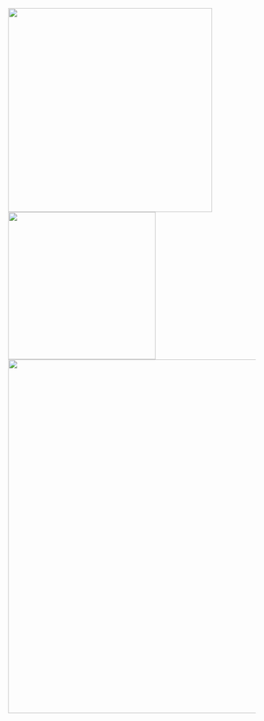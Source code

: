 <a href="https://github.com/anuraghazra/github-readme-stats">
  <img width=415 align="center" src="https://github-readme-stats.vercel.app/api?username=ibrahimsel&show_icons=true&show=reviews,discussions_started,discussions_answered,prs_merged,prs_merged_percentage&title_color=ffffff&text_color=000000&icon_color=ffffff&bg_color=0,ffffff,32a852&theme=default" />
</a>
<a href="https://github.com/anuraghazra/convoychat">
  <img width=300 align="center" src="https://github-readme-stats.vercel.app/api/top-langs/?username=ibrahimsel&hide=fortran,html,makefile&theme=synthwave" />
</a>

<a href="https://github.com/anuraghazra/convoychat">
  <img width=720 align="center" src="http://github-profile-summary-cards.vercel.app/api/cards/profile-details?username=ibrahimsel&theme=default" />
</a>
